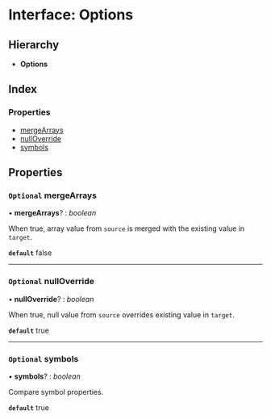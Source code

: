 
# Interface: Options

## Hierarchy

* **Options**

## Index

### Properties

* [mergeArrays](merge.options.md#optional-mergearrays)
* [nullOverride](merge.options.md#optional-nulloverride)
* [symbols](merge.options.md#optional-symbols)

## Properties

### `Optional` mergeArrays

• **mergeArrays**? : *boolean*

When true, array value from `source` is merged with the existing value in `target`.

**`default`** false

___

### `Optional` nullOverride

• **nullOverride**? : *boolean*

When true, null value from `source` overrides existing value in `target`.

**`default`** true

___

### `Optional` symbols

• **symbols**? : *boolean*

Compare symbol properties.

**`default`** true
